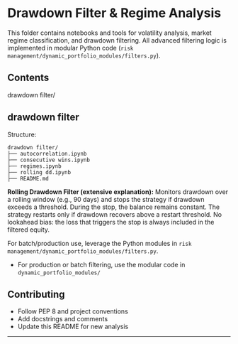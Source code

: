
# Drawdown Filter & Regime Analysis

This folder contains notebooks and tools for volatility analysis, market regime classification, and drawdown filtering. All advanced filtering logic is implemented in modular Python code (`risk management/dynamic_portfolio_modules/filters.py`).

## Contents

drawdown filter/
## drawdown filter

Structure:
```
drawdown filter/
├── autocorrelation.ipynb
├── consecutive wins.ipynb
├── regimes.ipynb
├── rolling dd.ipynb
├── README.md
```

**Rolling Drawdown Filter (extensive explanation):**
Monitors drawdown over a rolling window (e.g., 90 days) and stops the strategy if drawdown exceeds a threshold. During the stop, the balance remains constant. The strategy restarts only if drawdown recovers above a restart threshold. No lookahead bias: the loss that triggers the stop is always included in the filtered equity.

For batch/production use, leverage the Python modules in `risk management/dynamic_portfolio_modules/filters.py`.
- For production or batch filtering, use the modular code in `dynamic_portfolio_modules/`

## Contributing
- Follow PEP 8 and project conventions
- Add docstrings and comments
- Update this README for new analysis

---
